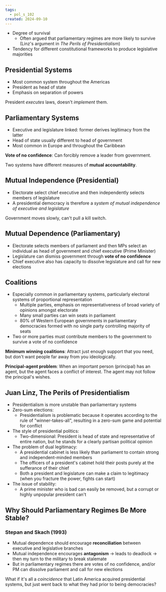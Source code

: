 ```yaml
---
tags:
  - pol_s_102
created: 2024-09-10
---
```


- Degree of survival
  - Often argued that parliamentary regimes are more likely to survive (Linz's argument in *The Perils of Presidentialism*)
- Tendency for different constitutional frameworks to produce legislative majorities

## Presidential Systems

- Most common system throughout the Americas
- President as head of state
- Emphasis on separation of powers

President *executes* laws, doesn't *implement* them.

## Parliamentary Systems

- Executive and legislature linked: former derives legitimacy from the latter
- Head of state usually different to head of government
- Most common in Europe and throughout the Caribbean

**Vote of no confidence**: Can forcibly remove a leader from government.

Two systems have different measures of **mutual accountability**.

## Mutual Independence (Presidential)

- Electorate select chief executive and then independently selects members of legislature
- A presidential democracy is therefore a *system of mutual independence of executive and legislature*

Government moves slowly, can't pull a kill switch.

## Mutual Dependence (Parliamentary)

- Electorate selects members of parliament and then MPs select an individual as head of government and chief executive (Prime Minister)
- Legislature can dismiss government through **vote of no confidence**
- Chief executive also has capacity to dissolve legislature and call for new elections

## Coalitions

- Especially common in parliamentary systems, particularly electoral systems of proportional representation
  - Multiple parties, emphasis on representativeness of broad variety of opinions amongst electorate
  - Many small parties can win seats in parliament
  - 80% of Western European governments in parliamentary democracies formed with no single party controlling majority of seats
- Two or more parties must contribute members to the government to survive a vote of no confidence

**Minimum winning coalitions**: Attract just enough support that you need, but don't want people far away from you ideologically.

**Principal-agent problem**: When an important person (principal) has an agent, but the agent faces a conflict of interest. The agent may not follow the principal's wishes.

## Juan Linz, The Perils of Presidentialism

- Presidentialism is more unstable than parliamentary systems
- Zero-sum elections:
  - Presidentialism is problematic because it operates according to the rule of "winner-takes-all", resulting in a zero-sum game and potential for conflict
- The style of presidential politics:
  - Two-dimensional: President is head of state and representative of entire nation, but he stands for a clearly partisan political opinion
- The problem of dual legitimacy:
  - A presidential cabinet is less likely than parliament to contain strong and independent-minded members
  - The officers of a president's cabinet hold their posts purely at the sufferance of their chief
  - Both a president and legislature can make a claim to legitimacy (when you fracture the power, fights can start)
- The issue of stability:
  - A prime minister who is bad can easily be removed, but a corrupt or highly unpopular president can't

## Why Should Parliamentary Regimes Be More Stable?

### Stepan and Skach (1993)

- Mutual dependence should encourage **reconciliation** between executive and legislative branches
- Mutual independence encourages **antagonism** -> leads to deadlock -> then my turn to the military to break stalemate
- But in parliamentary regimes there are votes of no confidence, and/or PM can dissolve parliament and call for new elections

What if it's all a *coincidence* that Latin America acquired presidential systems, but just went back to what they had prior to being democracies?